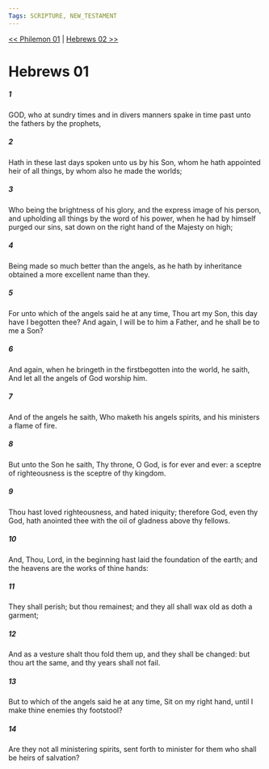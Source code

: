 ```yaml
---
Tags: SCRIPTURE, NEW_TESTAMENT
---
```


[<< Philemon 01](NEW_TESTAMENT/18_Philemon/Philemon_01.md) | [Hebrews 02 >>](NEW_TESTAMENT/19_Hebrews/Hebrews_02.md)

# Hebrews 01

##### 1
 GOD, who at sundry times and in divers manners spake in time past unto the fathers by the prophets,
##### 2
 Hath in these last days spoken unto us by his Son, whom he hath appointed heir of all things, by whom also he made the worlds;
##### 3
 Who being the brightness of his glory, and the express image of his person, and upholding all things by the word of his power, when he had by himself purged our sins, sat down on the right hand of the Majesty on high;
##### 4
 Being made so much better than the angels, as he hath by inheritance obtained a more excellent name than they.
##### 5
 For unto which of the angels said he at any time, Thou art my Son, this day have I begotten thee? And again, I will be to him a Father, and he shall be to me a Son?
##### 6
 And again, when he bringeth in the firstbegotten into the world, he saith, And let all the angels of God worship him.
##### 7
 And of the angels he saith, Who maketh his angels spirits, and his ministers a flame of fire.
##### 8
 But unto the Son he saith, Thy throne, O God, is for ever and ever: a sceptre of righteousness is the sceptre of thy kingdom.
##### 9
 Thou hast loved righteousness, and hated iniquity; therefore God, even thy God, hath anointed thee with the oil of gladness above thy fellows.
##### 10
 And, Thou, Lord, in the beginning hast laid the foundation of the earth; and the heavens are the works of thine hands:
##### 11
 They shall perish; but thou remainest; and they all shall wax old as doth a garment;
##### 12
 And as a vesture shalt thou fold them up, and they shall be changed: but thou art the same, and thy years shall not fail.
##### 13
 But to which of the angels said he at any time, Sit on my right hand, until I make thine enemies thy footstool?
##### 14
 Are they not all ministering spirits, sent forth to minister for them who shall be heirs of salvation?
